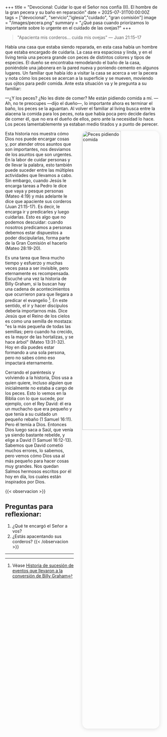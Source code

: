 +++
title = "Devocional: Cuidar lo que el Señor nos confía (II). El hombre de la gran pecera y su baño en reparación"
date = 2025-07-31T00:00:00Z
tags = ["devocional", "servicio","iglesia","cuidado", "gran comisión"]
image = "/images/pecera.png"
summary = "¿Qué pasa cuando priorizamos lo importante sobre lo urgente en el cuidado de las ovejas?"
+++


> "Apacienta mis corderos… cuida mis ovejas" — Juan 21:15–17

Había una casa que estaba siendo reparada, en esta casa había un hombre que estaba encargado de cuidarla. La casa era espaciosa y linda, y en el living tenía una pecera grande con peces de distintos colores y tipos de especies. El dueño se encontraba remodelando el baño de la casa, poniéndole una jabonera en la pared nueva y poniendo cemento en algunos lugares.
Un familiar que había ido a visitar la casa se acerca a ver la pecera y nota cómo los peces se acercan a la superficie y se mueven, moviendo sus ojitos para pedir comida. Ante esta situación va y le pregunta a su familiar:


—¿Y los peces? ¿No les diste de comer? Me están pidiendo comida a mí.
—Ah, no te preocupes —dijo el dueño—, lo importante ahora es terminar el baño, los peces se la aguantan.
Al volver el familiar al living busca entre la alacena la comida para los peces, nota que había poca pero decide darles de comer él, que no era el dueño de ellos, pero ante la necesidad lo hace. Los peces lamentablemente ya estaban medio tirados y a punto de perecer.

<img src="/images/pecera.png" 
     alt="Peces pidiendo comida"
     style="float: right; 
            margin-left: 2em; 
            margin-bottom: 1em; 
            max-width: 400px; 
            width: 50%; 
            height: auto; 
            border-radius: 18px; 
            box-shadow: 0 2px 14px rgba(0,0,0,0.12);" />

Esta historia nos muestra cómo Dios nos puede encargar cosas y, por atender otros asuntos que son importantes, nos desviamos de los asuntos que son urgentes. En la labor de cuidar personas y de llevar la palabra, esto también puede suceder entre las múltiples actividades que llevamos a cabo. Sin embargo, cuando Jesús le encarga tareas a Pedro le dice que vaya y pesque personas (Mateo 4:19) y más adelante le dice que apaciente sus corderos (Juan 21:15-17). Es decir, le encarga ir y predicarles y luego cuidarlas. Esto es algo que no podemos descuidar: cuando nosotros predicamos a personas debemos estar dispuestos a poder discipularlas, forma parte de la Gran Comisión el hacerlo (Mateo 28:19-20).

Es una tarea que lleva mucho tiempo y esfuerzo y muchas veces pasa a ser invisible, pero eternamente es recompensada. Escuché una vez la historia de Billy Graham, si la buscan hay una cadena de acontecimientos que ocurrieron para que llegara a predicar el evangelio [^1]. En este sentido, el ir y hacer discípulos debería importarnos más. Dice Jesús que el Reino de los cielos es como una semilla de mostaza: "es la más pequeña de todas las semillas; pero cuando ha crecido, es la mayor de las hortalizas, y se hace árbol" (Mateo 13:31-32). Hoy en día puedes estar formando a una sola persona, pero no sabes cómo eso impactará eternamente.

Cerrando el paréntesis y volviendo a la historia, Dios usa a quien quiere, incluso alguien que inicialmente no estaba a cargo de los peces. Esto lo vemos en la Biblia con lo que sucede, por ejemplo, con el Rey David: él era un muchacho que era pequeño y que tenía a su cuidado un pequeño rebaño (1 Samuel 16:11). Pero él temía a Dios. Entonces Dios luego saca a Saúl, que venía ya siendo bastante rebelde, y elige a David (1 Samuel 16:12-13). Sabemos que David cometió muchos errores, lo sabemos, pero vemos cómo Dios usa al más pequeño para hacer cosas muy grandes. Nos quedan Salmos hermosos escritos por él hoy en día, los cuales están inspirados por Dios.

{{< observacion >}}
## Preguntas para reflexionar:

1. ¿Qué te encargó el Señor a vos?
2. ¿Estás apacentando sus corderos?
{{< /observacion >}}


---
[^1]:Véase [Historia de sucesión de eventos que llevaron a la conversión de Billy Graham](https://www.travisagnew.org/2013/07/22/the-chain-of-events-for-billy-grahams-conversion/)

